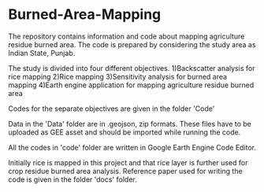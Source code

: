 # Burned-Area-Mapping
The repository contains information and code about mapping agriculture residue burned area. The code is prepared by considering the study area as Indian State, Punjab.

The study is divided into four different objectives. 
1)Backscatter analysis for rice mapping
2)Rice mapping
3)Sensitivity analysis for burned area mapping
4)Earth engine application for mapping agriculture residue burned area

Codes for the separate objectives are given in the folder 'Code'

Data in the 'Data' folder are in .geojson, zip formats. These files have to be uploaded as GEE asset and should be imported while running the code.

All the codes in 'code' folder are written in Google Earth Engine Code Editor.

Initially rice is mapped in this project and that rice layer is further used for crop residue burned area analysis. Reference paper used for writing the code is given in the folder 'docs' folder.
